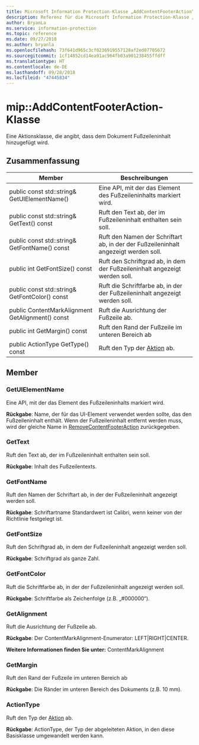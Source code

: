 ```yaml
---
title: Microsoft Information Protection-Klasse „AddContentFooterAction“
description: Referenz für die Microsoft Information Protection-Klasse „AddContentFooterAction“
author: BryanLa
ms.service: information-protection
ms.topic: reference
ms.date: 09/27/2018
ms.author: bryanla
ms.openlocfilehash: 73f641d965c3cf0236919557128af2ed07705672
ms.sourcegitcommit: 1cf14852cd14ea91ac964fb03a901238455ffdff
ms.translationtype: HT
ms.contentlocale: de-DE
ms.lasthandoff: 09/28/2018
ms.locfileid: "47445834"
---
```

# <a name="class-mipaddcontentfooteraction"></a>mip::AddContentFooterAction-Klasse 
Eine Aktionsklasse, die angibt, dass dem Dokument Fußzeileninhalt hinzugefügt wird.
  
## <a name="summary"></a>Zusammenfassung
 Member                        | Beschreibungen                                
--------------------------------|---------------------------------------------
 public const std::string& GetUIElementName()  |  Eine API, mit der das Element des Fußzeileninhalts markiert wird.
 public const std::string& GetText() const  |  Ruft den Text ab, der im Fußzeileninhalt enthalten sein soll.
 public const std::string& GetFontName() const  |  Ruft den Namen der Schriftart ab, in der der Fußzeileninhalt angezeigt werden soll.
 public int GetFontSize() const  |  Ruft den Schriftgrad ab, in dem der Fußzeileninhalt angezeigt werden soll.
 public const std::string& GetFontColor() const  |  Ruft die Schriftfarbe ab, in der der Fußzeileninhalt angezeigt werden soll.
 public ContentMarkAlignment GetAlignment() const  |  Ruft die Ausrichtung der Fußzeile ab.
 public int GetMargin() const  |  Ruft den Rand der Fußzeile im unteren Bereich ab
 public ActionType GetType() const  |  Ruft den Typ der [Aktion](class_mip_action.md) ab.
  
## <a name="members"></a>Member
  
### <a name="getuielementname"></a>GetUIElementName
Eine API, mit der das Element des Fußzeileninhalts markiert wird.

  
**Rückgabe**: Name, der für das UI-Element verwendet werden sollte, das den Fußzeileninhalt enthält. Wenn der Fußzeileninhalt entfernt werden muss, wird der gleiche Name in [RemoveContentFooterAction](class_mip_removecontentfooteraction.md) zurückgegeben.
  
### <a name="gettext"></a>GetText
Ruft den Text ab, der im Fußzeileninhalt enthalten sein soll.

  
**Rückgabe**: Inhalt des Fußzeilentexts.
  
### <a name="getfontname"></a>GetFontName
Ruft den Namen der Schriftart ab, in der der Fußzeileninhalt angezeigt werden soll.

  
**Rückgabe**: Schriftartname Standardwert ist Calibri, wenn keiner von der Richtlinie festgelegt ist.
  
### <a name="getfontsize"></a>GetFontSize
Ruft den Schriftgrad ab, in dem der Fußzeileninhalt angezeigt werden soll.

  
**Rückgabe**: Schriftgrad als ganze Zahl.
  
### <a name="getfontcolor"></a>GetFontColor
Ruft die Schriftfarbe ab, in der der Fußzeileninhalt angezeigt werden soll.

  
**Rückgabe**: Schriftfarbe als Zeichenfolge (z.B. „#000000“).
  
### <a name="getalignment"></a>GetAlignment
Ruft die Ausrichtung der Fußzeile ab.

  
**Rückgabe**: Der ContentMarkAlignment-Enumerator: LEFT|RIGHT|CENTER. 
  
**Weitere Informationen finden Sie unter:** ContentMarkAlignment
  
### <a name="getmargin"></a>GetMargin
Ruft den Rand der Fußzeile im unteren Bereich ab

  
**Rückgabe**: Die Ränder im unteren Bereich des Dokuments (z.B. 10 mm).
  
### <a name="actiontype"></a>ActionType
Ruft den Typ der [Aktion](class_mip_action.md) ab.

  
**Rückgabe**: ActionType, der Typ der abgeleiteten Aktion, in den diese Basisklasse umgewandelt werden kann.